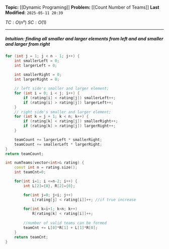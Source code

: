 **Topic:** [[Dynamic Programing]] 
**Problem:**  [[Count Number of Teams]]
**Last Modified**: `2025-05-11 20:39`

 $TC: O(n²)$
 $SC: O(1)$

---
##### **Intuition**: finding all *smaller* and *larger* elements from **left** and and *smaller* and *larger* from **right**

 
```cpp
for (int j = 1; j < n - 1; j++) {
	int smallerLeft = 0;
    int largerLeft = 0;
    
    int smallerRight = 0;
    int largerRight = 0;

    // left side's smaller and larger element;
    for (int i = 0; i < j; i++) {
        if (rating[i] < rating[j]) smallerLeft++;
		if (rating[i] > rating[j]) largerLeft++;
	}
	// right side's smaller and larger element;
    for (int k = j + 1; k < n; k++) {
	    if (rating[k] < rating[j]) smallerRight++;
        if (rating[k] > rating[j]) largerRight++;
	}

    teamCount += largerLeft * smallerRight;
    teamCount += smallerLeft * largerRight;
}
return teamCount;
```

```cpp
int numTeams(vector<int>& rating) {
	const int n = rating.size();
	int teamCnt=0;

	for(int i=1; i <=n-2; i++) {
		int L[2]={0}, R[2]={0};

		for(int j=0; j<i; j++) 
			L[rating[j] < rating[i]]++; //if true increase 
			
		for(int k=i+1; k<n; k++) 
			R[rating[k] < rating[i]]++;
		
		//number of valid teams can be formed
		teamCnt += L[0]*R[1] + L[1]*R[0];
	}
	return teamCnt;
}
```


